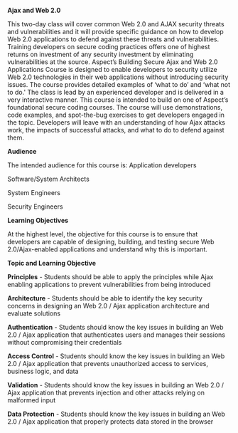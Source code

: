 **Ajax and Web 2.0**

This two-day class will cover common Web 2.0 and AJAX security threats
and vulnerabilities and it will provide specific guidance on how to
develop Web 2.0 applications to defend against these threats and
vulnerabilities. Training developers on secure coding practices offers
one of highest returns on investment of any security investment by
eliminating vulnerabilities at the source. Aspect’s Building Secure Ajax
and Web 2.0 Applications Course is designed to enable developers to
security utilize Web 2.0 technologies in their web applications without
introducing security issues. The course provides detailed examples of
‘what to do’ and ‘what not to do.' The class is lead by an experienced
developer and is delivered in a very interactive manner. This course is
intended to build on one of Aspect’s foundational secure coding courses.
The course will use demonstrations, code examples, and spot-the-bug
exercises to get developers engaged in the topic. Developers will leave
with an understanding of how Ajax attacks work, the impacts of
successful attacks, and what to do to defend against them.

**Audience**

The intended audience for this course is: Application developers

Software/System Architects

System Engineers

Security Engineers

**Learning Objectives**

At the highest level, the objective for this course is to ensure that
developers are capable of designing, building, and testing secure Web
2.0/Ajax-enabled applications and understand why this is important.

**Topic and Learning Objective**

**Principles** - Students should be able to apply the principles while
Ajax enabling applications to prevent vulnerabilities from being
introduced

**Architecture** - Students should be able to identify the key security
concerns in designing an Web 2.0 / Ajax application architecture and
evaluate solutions

**Authentication** - Students should know the key issues in building an
Web 2.0 / Ajax application that authenticates users and manages their
sessions without compromising their credentials

**Access Control** - Students should know the key issues in building an
Web 2.0 / Ajax application that prevents unauthorized access to
services, business logic, and data

**Validation** - Students should know the key issues in building an Web
2.0 / Ajax application that prevents injection and other attacks relying
on malformed input

**Data Protection** - Students should know the key issues in building an
Web 2.0 / Ajax application that properly protects data stored in the
browser